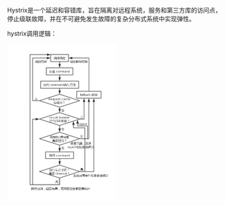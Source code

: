 Hystrix是一个延迟和容错库，旨在隔离对远程系统，服务和第三方库的访问点，停止级联故障，并在不可避免发生故障的复杂分布式系统中实现弹性。



hystrix调用逻辑：

<img src="picture/10115652-c02e4b5de604c81d.png" width = "50%" height = "50%" alt="图片名称" align=center />